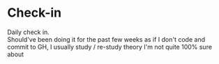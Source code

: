 # Check-in     
Daily check in.         
Should've been doing it for the past few weeks as if I don't code and commit to GH, I usually study / re-study theory I'm not quite 100% sure about
    
  
